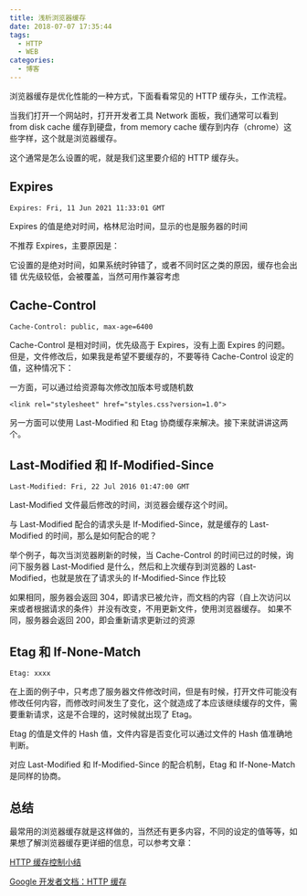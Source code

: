 ```yaml
---
title: 浅析浏览器缓存
date: 2018-07-07 17:35:44
tags:
  - HTTP
  - WEB
categories:
  - 博客
---
```


浏览器缓存是优化性能的一种方式，下面看看常见的 HTTP 缓存头，工作流程。

当我们打开一个网站时，打开开发者工具 Network 面板，我们通常可以看到 from disk cache 缓存到硬盘，from memory cache 缓存到内存（chrome）这些字样，这个就是浏览器缓存。

这个通常是怎么设置的呢，就是我们这里要介绍的 HTTP 缓存头。

## Expires

```
Expires: Fri, 11 Jun 2021 11:33:01 GMT
```

Expires 的值是绝对时间，格林尼治时间，显示的也是服务器的时间

不推荐 Expires，主要原因是：

它设置的是绝对时间，如果系统时钟错了，或者不同时区之类的原因，缓存也会出错
优先级较低，会被覆盖，当然可用作兼容考虑

## Cache-Control

```
Cache-Control: public, max-age=6400
```

Cache-Control 是相对时间，优先级高于 Expires，没有上面 Expires 的问题。但是，文件修改后，如果我是希望不要缓存的，不要等待 Cache-Control 设定的值，这种情况下：

一方面，可以通过给资源每次修改加版本号或随机数

```
<link rel="stylesheet" href="styles.css?version=1.0">
```

另一方面可以使用 Last-Modified 和 Etag 协商缓存来解决。接下来就讲讲这两个。

## Last-Modified 和 If-Modified-Since

```
Last-Modified: Fri, 22 Jul 2016 01:47:00 GMT
```

Last-Modified 文件最后修改的时间，浏览器会缓存这个时间。

与 Last-Modified 配合的请求头是 If-Modified-Since，就是缓存的 Last-Modified 的时间，那么是如何配合的呢？

举个例子，每次当浏览器刷新的时候，当 Cache-Control 的时间已过的时候，询问下服务器 Last-Modified 是什么，然后和上次缓存到浏览器的 Last-Modified，也就是放在了请求头的 If-Modified-Since 作比较

如果相同，服务器会返回 304，即请求已被允许，而文档的内容（自上次访问以来或者根据请求的条件）并没有改变，不用更新文件，使用浏览器缓存。
如果不同，服务器会返回 200，即会重新请求更新过的资源

## Etag 和 If-None-Match

```
Etag: xxxx
```

在上面的例子中，只考虑了服务器文件修改时间，但是有时候，打开文件可能没有修改任何内容，而修改时间发生了变化，这个就造成了本应该继续缓存的文件，需要重新请求，这是不合理的，这时候就出现了 Etag。

Etag 的值是文件的 Hash 值，文件内容是否变化可以通过文件的 Hash 值准确地判断。

对应 Last-Modified 和 If-Modified-Since 的配合机制，Etag 和 If-None-Match 是同样的协商。

## 总结

最常用的浏览器缓存就是这样做的，当然还有更多内容，不同的设定的值等等，如果想了解浏览器缓存更详细的信息，可以参考文章：

[HTTP 缓存控制小结](http://www.imweb.io/topic/5795dcb6fb312541492eda8c)

[Google 开发者文档：HTTP 缓存](https://developers.google.com/web/fundamentals/performance/optimizing-content-efficiency/http-caching)
